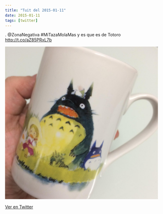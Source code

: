 ```yaml
---
title: "Tuit del 2015-01-11"
date: 2015-01-11
tags: [twitter]
---
```


. @ZonaNegativa #MiTazaMolaMas y es que es de Totoro http://t.co/aZ85PRxL7b

![Imagen](/assets/images/554381929924296704-B7GPbKRIAAABXnX.jpg)

[Ver en Twitter](https://twitter.com/i/web/status/554381929924296704)
